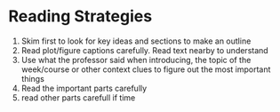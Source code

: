 # Reading Strategies


1. Skim first to look for key ideas and sections to make an outline
2. Read plot/figure captions carefully. Read text nearby to understand
3. Use what the professor said when introducing, the topic of the week/course or other context clues to figure out the most important things
4. Read the important parts carefully 
5. read other parts carefull if time
